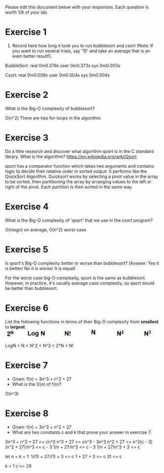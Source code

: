 Please edit this document below with your responses. Each question is worth 1/8 of your lab.

# Exercise 1

1. Record here how long it took you to run bubblesort and csort (Note: If you want to run several trials, say '10' and take an average that is an even better result!).

BubbleSort: 
real    0m0.378s 
user    0m0.373s 
sys     0m0.003s 

Csort:
real    0m0.008s 
user    0m0.004s 
sys     0m0.004s 

# Exercise 2

What is the Big-O complexity of bubblesort?

O(n^2) There are two for-loops in the algorithm.

# Exercise 3

Do a little research and discover what algorithm qsort is in the C standard library. What is the algorithm? https://en.wikipedia.org/wiki/Qsort

qsort has a comparator function which takes two arguments and contains logic to decide their relative order in sorted output. 
It performs like the QuickSort Algorithm. Quicksort works by selecting a pivot value in the array to be sorted, then partitioning the array by arranging values to the left or right of the pivot. Each partition is then sorted in the same way.

# Exercise 4

What is the Big-O complexity of 'qsort' that we use in the csort program?

O(nlogn) on average, O(n^2) worst case.

# Exercise 5

Is qsort's Big-O complexity better or worse than bubblesort? (Answer: Yes it is better/ No it is worse/ It is equal)

For the worst case big-O complexity, qsort is the same as bubblesort.
However, in practice, it's usually average case complexity, so qsort would be better than bubblesort.

# Exercise 6

List the following functions in terms of their Big-O complexity from **smallest** to **largest**.
<img src="./media/bigo.jpg"/>

LogN < N < N^2 < N^3 < 2^N < N!

# Exercise 7

- Given: f(n) = 3n^3 + n^2 + 27
- What is the O(n) of f(n)?

O(n^3)

# Exercise 8

- Given: f(n) = 3n^3 + n^2 + 27
- What are two constants c and k that prove your answer in exercise 7.

 3n^3 + n^2 + 27 <= cn^3
        n^2 + 27 <= cn^3 - 3n^3
        n^2 + 27 <= n^3(c - 3)
  (n^2 + 27)/n^3 <= c - 3
    1/n + 27/n^3 <= c - 3
1/n + 27/n^3 + 3 <= c

let n = k = 1:
1/(1) + 27/(1) + 3 <= c
1 + 27 + 3 <= c
31 <= c

k = 1
c >= 28
